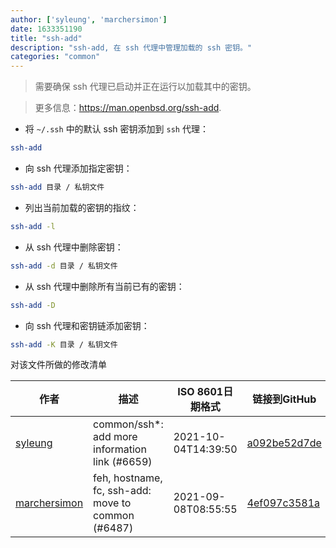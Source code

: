 ```yaml
---
author: ['syleung', 'marchersimon']
date: 1633351190
title: "ssh-add"
description: "ssh-add, 在 ssh 代理中管理加载的 ssh 密钥。"
categories: "common"
---
```

> 需要确保 ssh 代理已启动并正在运行以加载其中的密钥。

> 更多信息：<https://man.openbsd.org/ssh-add>.

- 将 `~/.ssh` 中的默认 ssh 密钥添加到 `ssh` 代理：

```bash
ssh-add
```

- 向 ssh 代理添加指定密钥：

```bash
ssh-add 目录 / 私钥文件
```

- 列出当前加载的密钥的指纹：

```bash
ssh-add -l
```

- 从 ssh 代理中删除密钥：

```bash
ssh-add -d 目录 / 私钥文件
```

- 从 ssh 代理中删除所有当前已有的密钥：

```bash
ssh-add -D
```

- 向 ssh 代理和密钥链添加密钥：

```bash
ssh-add -K 目录 / 私钥文件
```
对该文件所做的修改清单


作者 | 描述 | ISO 8601日期格式 | 链接到GitHub
------|-----|-----|-----
[syleung](mailto:syleung@users.noreply.github.com) | common/ssh*: add more information link (#6659) | 2021-10-04T14:39:50 | [a092be52d7de](https://github.com/tldr-pages/tldr/commit/a092be52d7ded26ec56154160c90900c6338e76d)
[marchersimon](mailto:50295997+marchersimon@users.noreply.github.com) | feh, hostname, fc, ssh-add: move to common (#6487) | 2021-09-08T08:55:55 | [4ef097c3581a](https://github.com/tldr-pages/tldr/commit/4ef097c3581a5a5d6a740b23629e82852b59680c)

